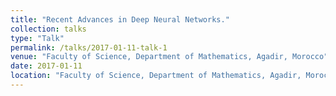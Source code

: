 ```yaml
---
title: "Recent Advances in Deep Neural Networks."
collection: talks
type: "Talk"
permalink: /talks/2017-01-11-talk-1
venue: "Faculty of Science, Department of Mathematics, Agadir, Morocco"
date: 2017-01-11
location: "Faculty of Science, Department of Mathematics, Agadir, Morocco"
---
```

